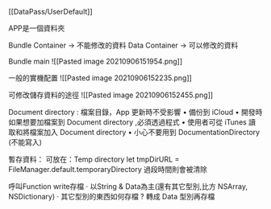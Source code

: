 [[DataPass/UserDefault]]

APP是一個資料夾

Bundle Container -> 不能修改的資料
Data Container -> 可以修改的資料

Bundle main
![[Pasted image 20210906151954.png]]

一般的實機配置 
![[Pasted image 20210906152235.png]]


可修改儲存資料的途徑
![[Pasted image 20210906152455.png]]

Document directory : 檔案目錄，App 更新時不受影響
• 備份到 iCloud
• 開發時如果想要加檔案到 Document directory ,必須透過程式
• 使用者可從 iTunes 讀取和將檔案加入 Document directory
• 小心不要用到 DocumentationDirectory (不能寫入)


暫存資料：
可放在：Temp directory
let tmpDirURL = FileManager.default.temporaryDirectory
過段時間則會被清除

呼叫Function write存檔
· 以String & Data為主(還有其它型別,比方 NSArray, NSDictionary)
· 其它型別的東⻄如何存檔 ? 轉成 Data 型別再存檔

